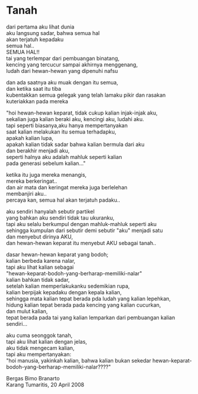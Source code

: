 # Tanah

dari pertama aku lihat dunia  
aku langsung sadar, bahwa semua hal  
akan terjatuh kepadaku  
semua hal..  
SEMUA HAL!!  
tai yang terlempar dari pembuangan binatang,  
kencing yang tercucur sampai akhirnya menggenang,  
ludah dari hewan-hewan yang dipenuhi nafsu  

dan ada saatnya aku muak dengan itu semua,  
dan ketika saat itu tiba  
kubentakkan semua gelegak yang telah lamaku pikir dan rasakan  
kuteriakkan pada mereka  

"hoi hewan-hewan keparat, tidak cukup kalian injak-injak aku,  
sekalian juga kalian beraki aku, kencingi aku, ludahi aku.  
tapi seperti biasanya,aku hanya mempertanyakan  
saat kalian melakukan itu semua terhadapku,  
apakah kalian lupa,  
apakah kalian tidak sadar bahwa kalian bermula dari aku  
dan berakhir menjadi aku,  
seperti halnya aku adalah mahluk seperti kalian  
pada generasi sebelum kalian..."  

ketika itu juga mereka menangis,  
mereka berkeringat..  
dan air mata dan keringat mereka juga berlelehan  
membanjiri aku..  
percaya kan, semua hal akan terjatuh padaku..  

aku sendiri hanyalah sebutir partikel  
yang bahkan aku sendiri tidak tau ukuranku,  
tapi aku selalu berkumpul dengan mahluk-mahluk seperti aku  
sehingga kumpulan dari sebutir demi sebutir "aku" menjadi satu  
dan menyebut dirinya AKU,  
dan hewan-hewan keparat itu menyebut AKU sebagai tanah..  

dasar hewan-hewan keparat yang bodoh;  
kalian berbeda karena nalar,  
tapi aku lihat kalian sebagai  
"hewan-keparat-bodoh-yang-berharap-memiliki-nalar"  
kalian bahkan tidak sadar,  
setelah kalian memperlakukanku sedemikian rupa,  
kalian berpijak kepadaku dengan kepala kalian,  
sehingga mata kalian tepat berada pda ludah yang kalian lepehkan,  
hidung kalian tepat berada pada kencing yang kalian cucurkan,  
dan mulut kalian,  
tepat berada pada tai yang kalian lemparkan dari pembuangan kalian sendiri...  

aku cuma seonggok tanah,  
tapi aku lihat kalian dengan jelas,  
aku tidak mengecam kalian,  
tapi aku mempertanyakan:  
"hoi manusia, yakinkah kalian,
bahwa kalian bukan sekedar hewan-keparat-bodoh-yang-berharap-memiliki-nalar????"

Bergas Bimo Branarto  
Karang Tumaritis, 20 April 2008
